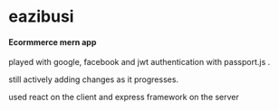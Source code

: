 # eazibusi
<h4> Ecormmerce mern app </h4>
<p>played with google, facebook and jwt authentication with passport.js . </p>
<p>still actively adding changes as it progresses. </p>
<p> used react on the client and express framework on the server </p>

